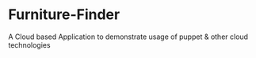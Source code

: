 
# Furniture-Finder
A Cloud based Application to demonstrate usage of puppet &amp; other cloud technologies
